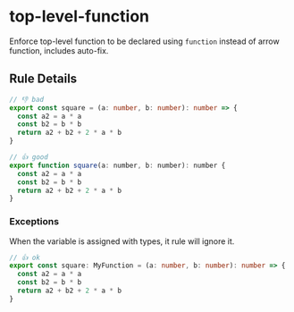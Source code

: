 # top-level-function

Enforce top-level function to be declared using `function` instead of arrow function, includes auto-fix.

## Rule Details

<!-- eslint-skip -->
```ts
// 👎 bad
export const square = (a: number, b: number): number => {
  const a2 = a * a
  const b2 = b * b
  return a2 + b2 + 2 * a * b
}
```

<!-- eslint-skip -->
```js
// 👍 good
export function square(a: number, b: number): number {
  const a2 = a * a
  const b2 = b * b
  return a2 + b2 + 2 * a * b
}
```

### Exceptions

When the variable is assigned with types, it rule will ignore it.

<!-- eslint-skip -->
```ts
// 👍 ok
export const square: MyFunction = (a: number, b: number): number => {
  const a2 = a * a
  const b2 = b * b
  return a2 + b2 + 2 * a * b
}
```

